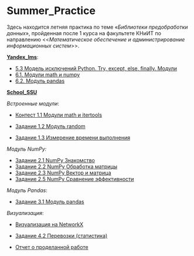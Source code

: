 # Summer_Practice
Здесь находится летняя практика по теме «_Библиотеки предобработки данных_», пройденная после 1 курса на факультете КНиИТ по направлению <<_Математическое обеспечение и администрирование информационных систем_>>.

[**Yandex_lms**](https://github.com/iammariyas/Summer_Practice/tree/main/Yandex_Practice):

- [5.3 Модель исключений Python. Try, except, else, finally. Модули](https://github.com/iammariyas/Summer_Practice/blob/main/Yandex_Practice/5.3.%20%D0%9C%D0%BE%D0%B4%D0%B5%D0%BB%D1%8C%20%D0%B8%D1%81%D0%BA%D0%BB%D1%8E%D1%87%D0%B5%D0%BD%D0%B8%D0%B9%20Python.%20Try%2C%20except%2C%20else%2C%20finally.%20%D0%9C%D0%BE%D0%B4%D1%83%D0%BB%D0%B8.md)
- [6.1. Модули math и numpy](https://github.com/iammariyas/Summer_Practice/blob/main/Yandex_Practice/6.1.%20%D0%9C%D0%BE%D0%B4%D1%83%D0%BB%D0%B8%20math%20%D0%B8%20numpy.md)
- [6.2. Модуль pandas](https://github.com/iammariyas/Summer_Practice/blob/main/Yandex_Practice/6.2.%20%D0%9C%D0%BE%D0%B4%D1%83%D0%BB%D1%8C%20pandas.md)

[**School_SSU**](https://github.com/iammariyas/Summer_Practice/tree/main/SSU_Practice)

_Встроенные модули_:
- [Контест 1.1 Модули math и itertools](https://github.com/iammariyas/Summer_Practice/blob/main/SSU_Practice/random.py)
- [Задание 1.2 Модуль random](https://github.com/iammariyas/Summer_Practice/blob/main/SSU_Practice/%D0%9A%D0%BE%D0%BD%D1%82%D0%B5%D1%81%D1%82%201.1%20%D0%9C%D0%BE%D0%B4%D1%83%D0%BB%D0%B8%20math%20%D0%B8%20itertools.md)

- [Задание 1.3 Измерение времени выполнения](https://github.com/iammariyas/Summer_Practice/blob/main/%D0%97%D0%B0%D0%B4%D0%B0%D0%BD%D0%B8%D0%B5%201.3%20%E2%80%94%20%D0%98%D0%B7%D0%BC%D0%B5%D1%80%D0%B5%D0%BD%D0%B8%D0%B5%20%D0%B2%D1%80%D0%B5%D0%BC%D0%B5%D0%BD%D0%B8%20%D0%B2%D1%8B%D0%BF%D0%BE%D0%BB%D0%BD%D0%B5%D0%BD%D0%B8%D1%8F.ipynb)

_Модуль NumPy:_
- [Задание 2.1 NumPy Знакомство]()
- [Задание 2.2 NumPy Обработка матрицы](https://github.com/iammariyas/Summer_Practice/blob/main/%D0%97%D0%B0%D0%B4%D0%B0%D0%BD%D0%B8%D0%B5%202.2%20NumPy%20%D0%9E%D0%B1%D1%80%D0%B0%D0%B1%D0%BE%D1%82%D0%BA%D0%B0%20%D0%BC%D0%B0%D1%82%D1%80%D0%B8%D1%86%D1%8B.ipynb)
- [Задание 2.3 NumPy Вектор и матрица](https://github.com/iammariyas/Summer_Practice/blob/main/%D0%97%D0%B0%D0%B4%D0%B0%D0%BD%D0%B8%D0%B5%202.3%20NumPy%20%D0%92%D0%B5%D0%BA%D1%82%D0%BE%D1%80%20%D0%B8%20%D0%BC%D0%B0%D1%82%D1%80%D0%B8%D1%86%D0%B0.ipynb)
- [Задание 2.5 NumPy Сравнение эффективности](https://github.com/iammariyas/Summer_Practice/blob/main/%D0%97%D0%B0%D0%B4%D0%B0%D0%BD%D0%B8%D0%B5%202.5%20NumPy%20%D0%A1%D1%80%D0%B0%D0%B2%D0%BD%D0%B5%D0%BD%D0%B8%D0%B5%20%D1%8D%D1%84%D1%84%D0%B5%D0%BA%D1%82%D0%B8%D0%B2%D0%BD%D0%BE%D1%81%D1%82%D0%B8.ipynb)

_Модуль Pandas_:
- [Задание 3.1 Модуль pandas](https://github.com/iammariyas/Summer_Practice/blob/main/%D0%97%D0%B0%D0%B4%D0%B0%D0%BD%D0%B8%D0%B5%203.1%20%D0%9C%D0%BE%D0%B4%D1%83%D0%BB%D1%8C%20pandas.ipynb)

_Визуализация_:
- [Визуализация на NetworkX]()
- [Задание 4.2 Перевозки (статистика)](https://github.com/iammariyas/Summer_Practice/blob/main/%D0%97%D0%B0%D0%B4%D0%B0%D0%BD%D0%B8%D0%B5%204.2%20%D0%9F%D0%B5%D1%80%D0%B5%D0%B2%D0%BE%D0%B7%D0%BA%D0%B8%20(%D1%81%D1%82%D0%B0%D1%82%D0%B8%D1%81%D1%82%D0%B8%D0%BA%D0%B0).ipynb)

- [Отчет о проделанной работе](https://github.com/iammariyas/Summer_Practice/blob/main/Kruleva_practice_241_1.docx)
